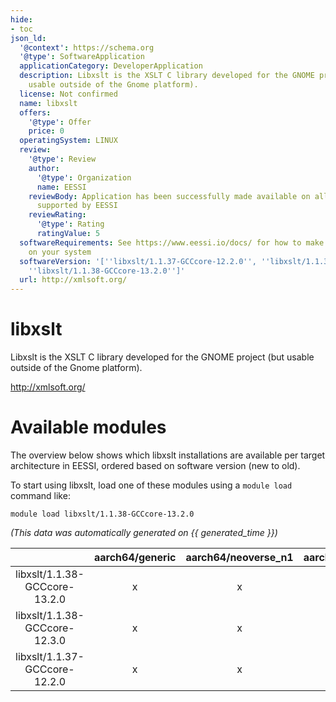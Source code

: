 ```yaml
---
hide:
- toc
json_ld:
  '@context': https://schema.org
  '@type': SoftwareApplication
  applicationCategory: DeveloperApplication
  description: Libxslt is the XSLT C library developed for the GNOME project (but
    usable outside of the Gnome platform).
  license: Not confirmed
  name: libxslt
  offers:
    '@type': Offer
    price: 0
  operatingSystem: LINUX
  review:
    '@type': Review
    author:
      '@type': Organization
      name: EESSI
    reviewBody: Application has been successfully made available on all architectures
      supported by EESSI
    reviewRating:
      '@type': Rating
      ratingValue: 5
  softwareRequirements: See https://www.eessi.io/docs/ for how to make EESSI available
    on your system
  softwareVersion: '[''libxslt/1.1.37-GCCcore-12.2.0'', ''libxslt/1.1.38-GCCcore-12.3.0'',
    ''libxslt/1.1.38-GCCcore-13.2.0'']'
  url: http://xmlsoft.org/
---
```


libxslt
=======


Libxslt is the XSLT C library developed for the GNOME project (but usable outside of the Gnome platform).

http://xmlsoft.org/
# Available modules


The overview below shows which libxslt installations are available per target architecture in EESSI, ordered based on software version (new to old).

To start using libxslt, load one of these modules using a `module load` command like:

```shell
module load libxslt/1.1.38-GCCcore-13.2.0
```

*(This data was automatically generated on {{ generated_time }})*  

| |aarch64/generic|aarch64/neoverse_n1|aarch64/neoverse_v1|x86_64/generic|x86_64/amd/zen2|x86_64/amd/zen3|x86_64/amd/zen4|x86_64/intel/haswell|x86_64/intel/sapphirerapids|x86_64/intel/skylake_avx512|
| :---: | :---: | :---: | :---: | :---: | :---: | :---: | :---: | :---: | :---: | :---: |
|libxslt/1.1.38-GCCcore-13.2.0|x|x|x|x|x|x|x|x|x|x|
|libxslt/1.1.38-GCCcore-12.3.0|x|x|x|x|x|x|x|x|x|x|
|libxslt/1.1.37-GCCcore-12.2.0|x|x|x|x|x|x|x|x|x|x|
